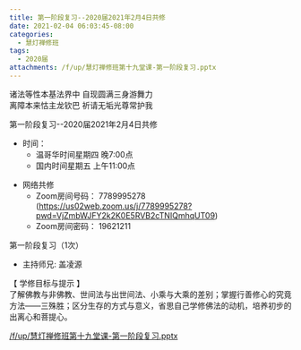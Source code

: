 ```yaml
---
title: 第一阶段复习--2020届2021年2月4日共修
date: 2021-02-04 06:03:45-08:00
categories:
  - 慧灯禅修班
tags:
  - 2020届
attachments: /f/up/慧灯禅修班第十九堂课-第一阶段复习.pptx
---
```

诸法等性本基法界中 自现圆满三身游舞力  
离障本来怙主龙钦巴 祈请无垢光尊常护我  

第一阶段复习--2020届2021年2月4日共修

- 时间：
  - 温哥华时间星期四 晚7:00点
  - 国内时间星期五 上午11:00点

* 网络共修
  * Zoom房间号码： 7789995278 (<https://us02web.zoom.us/j/7789995278?pwd=VjZmbWJFY2k2K0E5RVB2cTNIQmhqUT09>)
  * Zoom房间密码： 19621211

第一阶段复习（1次） 
- 主持师兄: 盖凌源

【 学修目标与提示 】  
了解佛教与非佛教、世间法与出世间法、小乘与大乘的差别；掌握行善修心的究竟方法——三殊胜；区分生存的方式与意义，省思自己学修佛法的动机，培养初步的出离心和菩提心。

[/f/up/慧灯禅修班第十九堂课-第一阶段复习.pptx](https://s3.ap-northeast-1.wasabisys.com/hdcx/hdv/f/up/慧灯禅修班第十九堂课-第一阶段复习.pptx)
